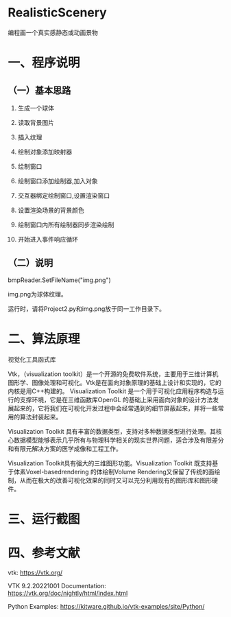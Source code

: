 # RealisticScenery
编程画一个真实感静态或动画景物

# 一、程序说明

## （一）基本思路

1. 生成一个球体

2. 读取背景图片

3. 插入纹理

4. 绘制对象添加映射器

5. 绘制窗口

6. 绘制窗口添加绘制器,加入对象

7. 交互器绑定绘制窗口,设置渲染窗口

8. 设置渲染场景的背景颜色

9. 绘制窗口内所有绘制器同步渲染绘制

10. 开始进入事件响应循环

## （二）说明

bmpReader.SetFileName("img.png")

img.png为球体纹理。

运行时，请将Project2.py和img.png放于同一工作目录下。

# 二、算法原理

视觉化工具函式库

Vtk，（visualization toolkit）是一个开源的免费软件系统，主要用于三维计算机图形学、图像处理和可视化。Vtk是在面向对象原理的基础上设计和实现的，它的内核是用C++构建的。
Visualization Toolkit 是一个用于可视化应用程序构造与运行的支撑环境，它是在三维函数库OpenGL 的基础上采用面向对象的设计方法发展起来的，它将我们在可视化开发过程中会经常遇到的细节屏蔽起来，并将一些常用的算法封装起来。

Visualization Toolkit 具有丰富的数据类型，支持对多种数据类型进行处理。其核心数据模型能够表示几乎所有与物理科学相关的现实世界问题，适合涉及有限差分和有限元解决方案的医学成像和工程工作。

Visualization Toolkit具有强大的三维图形功能。Visualization Toolkit 既支持基于体素Voxel-basedrendering 的体绘制Volume Rendering又保留了传统的面绘制，从而在极大的改善可视化效果的同时又可以充分利用现有的图形库和图形硬件。

# 三、运行截图



# 四、参考文献

vtk: https://vtk.org/

VTK 9.2.20221001 Documentation: https://vtk.org/doc/nightly/html/index.html

Python Examples: https://kitware.github.io/vtk-examples/site/Python/
